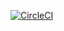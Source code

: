 [![CircleCI](https://circleci.com/gh/errorx666/r3.svg?style=svg)](https://circleci.com/gh/errorx666/r3)

